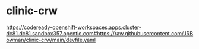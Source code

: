 # clinic-crw

https://codeready-openshift-workspaces.apps.cluster-dc81.dc81.sandbox357.opentlc.com#https://raw.githubusercontent.com/JRBowman/clinic-crw/main/devfile.yaml
